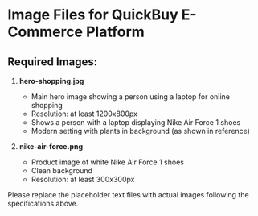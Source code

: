 # Image Files for QuickBuy E-Commerce Platform

## Required Images:

1. **hero-shopping.jpg**
   - Main hero image showing a person using a laptop for online shopping
   - Resolution: at least 1200x800px
   - Shows a person with a laptop displaying Nike Air Force 1 shoes
   - Modern setting with plants in background (as shown in reference)

2. **nike-air-force.png**
   - Product image of white Nike Air Force 1 shoes
   - Clean background
   - Resolution: at least 300x300px

Please replace the placeholder text files with actual images following the specifications above. 